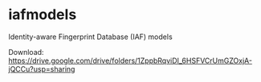 # iafmodels
Identity-aware Fingerprint Database (IAF) models

Download: https://drive.google.com/drive/folders/1ZppbRqviDI_6HSFVCrUmGZOxjA-jQCCu?usp=sharing
